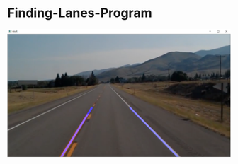 # Finding-Lanes-Program

![text](https://github.com/gkpodder/Finding-Lanes-Program/blob/master/identifying%20lane%20lines.PNG?raw=true)

